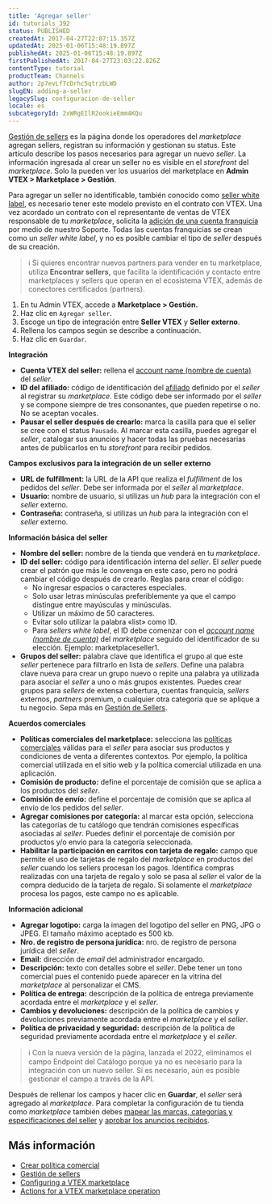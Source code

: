 ```yaml
---
title: 'Agregar seller'
id: tutorials_392
status: PUBLISHED
createdAt: 2017-04-27T22:07:15.357Z
updatedAt: 2025-01-06T15:48:19.897Z
publishedAt: 2025-01-06T15:48:19.897Z
firstPublishedAt: 2017-04-27T23:03:22.826Z
contentType: tutorial
productTeam: Channels
author: 2p7evLfTcDrhc5qtrzbLWD
slugEN: adding-a-seller
legacySlug: configuracion-de-seller
locale: es
subcategoryId: 2xWRgEIlR2ookieEmm4KQu
---
```


[Gestión de sellers](/es/tutorial/gerenciamento-de-sellers--6eEiOISwxuAWJ8w6MtK7iv) es la página donde los operadores del _marketplace_ agregan sellers, registran su información y gestionan su status. Este artículo describe los pasos necesarios para agregar un nuevo _seller_. La información ingresada al crear un seller no es visible en el _storefront_ del _marketplace_. Solo la pueden ver los usuarios del marketplace en **Admin VTEX > Marketplace > Gestión**. 

Para agregar un seller no identificable, también conocido como [seller white label](/es/tutorial/definicoes-de-conta-franquia-e-seller-white-label--5orlGHyDHGAYciQ64oEgKa), es necesario tener este modelo previsto en el contrato con VTEX. Una vez acordado un contrato con el representante de ventas de VTEX responsable de tu _marketplace_, solicita la [adición de una cuenta franquicia](/es/tutorial/o-que-e-conta-franquia--kWQC6RkFSCUFGgY5gSjdl) por medio de nuestro Soporte. Todas las cuentas franquicias se crean como un _seller white label_, y no es posible cambiar el tipo de _seller_ después de su creación. 

> ℹ️ Si quieres encontrar nuevos partners para vender en tu marketplace, utiliza  **Encontrar sellers,** que facilita la identificación y contacto entre marketplaces y sellers que operan en el ecosistema VTEX, además de conectores certificados (partners). 

1. En tu Admin VTEX, accede a **Marketplace > Gestión.**  
2. Haz clic en `Agregar seller`.  
3. Escoge un tipo de integración entre **Seller VTEX** y **Seller externo**.  
4. Rellena los campos según se describe a continuación.   
5. Haz clic en `Guardar`. 

**Integración**
- **Cuenta VTEX del seller:** rellena el [account name (nombre de cuenta)](/es/tutorial/o-que-e-account-name--i0mIGLcg3QyEy8OCicEoC) del _seller_.  
- **ID del afiliado:** código de identificación del [afiliado](/es/tutorial/como-configurar-afiliado--tutorials_187) definido por el _seller_ al registrar su _marketplace_. Este código debe ser informado por el _seller_ y se compone siempre de tres consonantes, que pueden repetirse o no. No se aceptan vocales.  
- **Pausar el seller después de crearlo:** marca la casilla para que el seller se cree con el status `Pausado`.  Al marcar esta casilla, puedes agregar el _seller_, catalogar sus anuncios y hacer todas las pruebas necesarias antes de publicarlos en tu _storefront_ para recibir pedidos.  

**Campos exclusivos para la integración de un seller externo**  
- **URL de fulfillment:** la URL de la API que realiza el _fulfillment_ de los pedidos del _seller_. Debe ser informada por el _seller_ al _marketplace_.  
- **Usuario:** nombre de usuario, si utilizas un _hub_ para la integración con el _seller_ externo.     
- **Contraseña:** contraseña, si utilizas un _hub_ para la integración con el _seller_ externo.    

**Información básica del seller**
- **Nombre del seller:** nombre de la tienda que venderá en tu _marketplace_.
- **ID del seller:** código para identificación interna del _seller_. El _seller_ puede crear el patrón que más le convenga en este caso, pero no podrá cambiar el código después de crearlo. Reglas para crear el código:  
    - No ingresar espacios o caracteres especiales.    
    - Solo usar letras minúsculas preferiblemente ya que el campo distingue entre mayúsculas y minúsculas.    
    - Utilizar un máximo de 50 caracteres.    
    - Evitar solo utilizar la palabra «list» como ID.    
    - Para _sellers white label_, el ID debe comenzar con el _[account name (nombre de cuenta)](/es/tutorial/o-que-e-account-name--i0mIGLcg3QyEy8OCicEoC)_ del _marketplace_ seguido del identificador de su elección. Ejemplo: marketplaceseller1.    
- **Grupos del seller:** palabra clave que identifica el grupo al que este _seller_ pertenece para filtrarlo en lista de _sellers_. Define una palabra clave nueva para crear un grupo nuevo o repite una palabra ya utilizada para asociar el _seller_ a uno o más grupos existentes. Puedes crear grupos para _sellers_ de extensa cobertura, cuentas franquicia, _sellers_ externos, _partners_ premium, o cualquier otra categoría que se aplique a tu negocio. Sepa más en [Gestión de Sellers](/es/tutorial/gerenciamento-de-sellers--6eEiOISwxuAWJ8w6MtK7iv).

**Acuerdos comerciales**
- **Políticas comerciales del marketplace:** selecciona las [políticas comerciales](/es/tutorial/como-funciona-uma-politica-comercial--6Xef8PZiFm40kg2STrMkMV) válidas para el _seller_ para asociar sus productos y condiciones de venta a diferentes contextos. Por ejemplo, la política comercial utilizada en el sitio web y la política comercial utilizada en una aplicación.    
- **Comisión de producto:** define el porcentaje de comisión que se aplica a los productos del _seller_.    
- **Comisión de envío:** define el porcentaje de comisión que se aplica al envío de los pedidos del _seller_.  
- **Agregar comisiones por categoría:** al marcar esta opción, selecciona las categorías de tu catálogo que tendrán comisiones específicas asociadas al _seller_. Puedes definir el porcentaje de comisión por productos y/o envío para la categoría seleccionada.     
- **Habilitar la participación en carritos con tarjeta de regalo:** campo que permite el uso de tarjetas de regalo del _marketplace_ en productos del _seller_ cuando los sellers procesan los pagos. Identifica compras realizadas con una tarjeta de regalo y solo se pasa al _seller_ el valor de la compra deducido de la tarjeta de regalo. Si solamente el _marketplace_ procesa los pagos, este campo no es aplicable. 

**Información adicional**  
- **Agregar logotipo:** carga la imagen del logotipo del seller en PNG, JPG o JPEG. El tamaño máximo aceptado es 500 kb.  
- **Nro. de registro de persona jurídica:** nro. de registro de persona jurídica del _seller_.    
- **Email:** dirección de _email_ del administrador encargado.  
- **Descripción:** texto con detalles sobre el _seller_. Debe tener un tono comercial pues el contenido puede aparecer en la vitrina del _marketplace_ al personalizar el CMS.  
- **Política de entrega:** descripción de la política de entrega previamente acordada entre el _marketplace_ y el _seller_.    
- **Cambios y devoluciones:** descripción de la política de cambios y devoluciones previamente acordada entre el _marketplace_ y el _seller_.
- **Política de privacidad y seguridad:** descripción de la política de seguridad previamente acordada entre el _marketplace_ y el _seller_.

> ℹ️ Con la nueva versión de la página, lanzada el 2022, eliminamos el campo Endpoint del Catálogo porque ya no es necesario para la integración con un nuevo seller. Si es necesario, aún es posible gestionar el campo a través de la API.

Después de rellenar los campos y hacer clic en **Guardar**, el _seller_ será agregado al _marketplace_. Para completar la configuración de tu tienda como _marketplace_ también debes [mapear las marcas, categorías y especificaciones del seller](/es/tutorial/mapeando-categorias-e-marcas-para-marketplace/) y [aprobar los anuncios recibidos](/es/tutorial/sugerindo-e-aprovando-skus/).

## Más información

- [Crear política comercial](/es/tutorial/o-que-e-uma-politica-comercial--563tbcL0TYKEKeOY4IAgAE)  
- [Gestión de sellers](/es/tutorial/gerenciamento-de-sellers--6eEiOISwxuAWJ8w6MtK7iv)  
- [Configuring a VTEX marketplace](/es/tutorial/configurar-marketplace-vtex--7splyp5MqIyt2Iyz5jsNzb)    
- [Actions for a VTEX marketplace operation](/es/tutorial/acoes-para-a-operacao-de-marketplaces-vtex--2SdIflvwywiOqCpczKCfev)  

